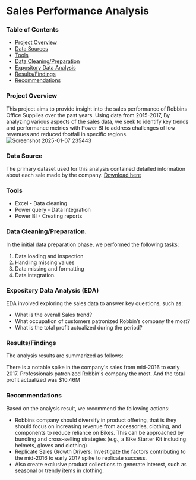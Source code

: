 # Sales Performance Analysis

### Table of Contents

- [Project Overview](#project-overview)
- [Data Sources](data-sources)
- [Tools](tools)
- [Data Cleaning/Preparation](data-cleaning/preparation)
- [Expository Data Analysis](expository-data-analysis)
- [Results/Findings](results/findings)
- [Recommendations](recommendations)

### Project Overview

This project aims to provide insight into the sales performance of Robbins Office Supplies over the past years. Using data from 2015-2017, By analyzing various aspects of the sales data, we seek to identify key trends and performance metrics with Power BI to address challenges of low revenues and reduced footfall in specific regions. 
![Screenshot 2025-01-07 235443](https://github.com/user-attachments/assets/d1df239d-2688-4e8b-9f8d-338be4be5f73)

### Data Source

The primary dataset used for this analysis contained detailed information about each sale made by the company. [Download here](https://drive.google.com/drive/folders/11OMiI_HQRYQ6zMCe7qgZcofXzaPksSy_?usp=drive_link)

### Tools

- Excel - Data cleaning
- Power query - Data Integration
- Power BI - Creating reports

### Data Cleaning/Preparation.
In the initial data preparation phase, we performed the following tasks:

1. Data loading and inspection
2. Handling missing values
3. Data missing and formatting
4. Data integration.

### Expository Data Analysis (EDA)

EDA involved exploring the sales data to answer key questions, such as:
- What is the overall Sales trend?
- What occupation of customers patronized Robbin’s company the most?
- What is the total profit actualized during the period?

### Results/Findings
The analysis results are summarized as follows:

There is a notable spike in the company's sales from mid-2016 to early 2017.
Professionals patronized Robbin's company the most.
And the total profit actualized was $10.46M

### Recommendations
Based on the analysis result, we recommend the following actions:

- Robbins company should diversify in product offering, that is they should focus on increasing revenue
from accessories, clothing, and components to reduce reliance on Bikes. This can be approached by bundling and 
cross-selling strategies (e.g., a Bike Starter Kit including helmets, gloves and clothing)
- Replicate Sales Growth Drivers: Investigate the factors contributing to the mid-2016 to early 2017 spike to replicate 
success.
- Also create exclusive product collections to generate interest, such as seasonal or trendy items in clothing. 






